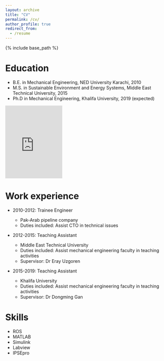 ```yaml
---
layout: archive
title: "CV"
permalink: /cv/
author_profile: true
redirect_from:
  - /resume
---
```


{% include base_path %}

Education
======
* B.E. in Mechanical Engineering, NED University Karachi, 2010
* M.S. in Sustainable Environment and Energy Systems, Middle East Technical University, 2015
* Ph.D in Mechanical Engineering, Khalifa University, 2019 (expected)

<iframe frameborder="0" scrolling="no" src="https://wes.credly.com/embed.html#/?member_badge_id=17506764" width="180" height="230"></iframe>

Work experience
======
* 2010-2012: Trainee Engineer
  * Pak-Arab pipeline company
  * Duties included: Assist CTO in technical issues

* 2012-2015: Teaching Assistant
  * Middle East Technical University
  * Duties included: Assist mechanical engineering faculty in teaching activities
  * Supervisor: Dr Eray Uzgoren
  
* 2015-2019: Teaching Assistant
  * Khalifa University
  * Duties included: Assist mechanical engineering faculty in teaching activities
  * Supervisor: Dr Dongming Gan 
  
Skills
======
* ROS
* MATLAB
* Simulink
* Labview
* IPSEpro

